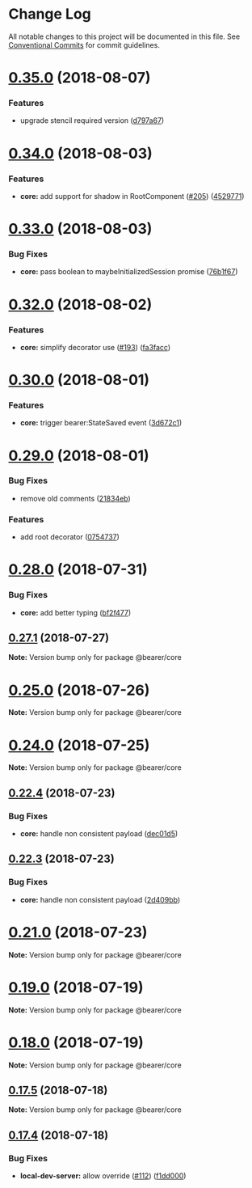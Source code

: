 # Change Log

All notable changes to this project will be documented in this file.
See [Conventional Commits](https://conventionalcommits.org) for commit guidelines.

<a name="0.35.0"></a>
# [0.35.0](https://github.com/Bearer/bearer/compare/v0.34.2...v0.35.0) (2018-08-07)


### Features

* upgrade stencil required version ([d797a67](https://github.com/Bearer/bearer/commit/d797a67))





<a name="0.34.0"></a>
# [0.34.0](https://github.com/Bearer/bearer/compare/v0.33.0...v0.34.0) (2018-08-03)


### Features

* **core:** add support for shadow in RootComponent ([#205](https://github.com/Bearer/bearer/issues/205)) ([4529771](https://github.com/Bearer/bearer/commit/4529771))





<a name="0.33.0"></a>
# [0.33.0](https://github.com/Bearer/bearer/compare/v0.32.0...v0.33.0) (2018-08-03)


### Bug Fixes

* **core:** pass boolean to maybeInitializedSession promise ([76b1f67](https://github.com/Bearer/bearer/commit/76b1f67))




<a name="0.32.0"></a>
# [0.32.0](https://github.com/Bearer/bearer/compare/v0.31.0...v0.32.0) (2018-08-02)


### Features

* **core:** simplify decorator use ([#193](https://github.com/Bearer/bearer/issues/193)) ([fa3facc](https://github.com/Bearer/bearer/commit/fa3facc))




<a name="0.30.0"></a>
# [0.30.0](https://github.com/Bearer/bearer/compare/v0.29.0...v0.30.0) (2018-08-01)


### Features

* **core:** trigger bearer:StateSaved event ([3d672c1](https://github.com/Bearer/bearer/commit/3d672c1))




<a name="0.29.0"></a>
# [0.29.0](https://github.com/Bearer/bearer/compare/v0.28.0...v0.29.0) (2018-08-01)


### Bug Fixes

* remove old comments ([21834eb](https://github.com/Bearer/bearer/commit/21834eb))


### Features

* add root decorator ([0754737](https://github.com/Bearer/bearer/commit/0754737))




<a name="0.28.0"></a>
# [0.28.0](https://github.com/Bearer/bearer/compare/v0.27.4...v0.28.0) (2018-07-31)


### Bug Fixes

* **core:** add better typing ([bf2f477](https://github.com/Bearer/bearer/commit/bf2f477))




<a name="0.27.1"></a>
## [0.27.1](https://github.com/Bearer/bearer/compare/v0.27.0...v0.27.1) (2018-07-27)




**Note:** Version bump only for package @bearer/core

<a name="0.25.0"></a>

# [0.25.0](https://github.com/Bearer/bearer/compare/v0.24.1...v0.25.0) (2018-07-26)

**Note:** Version bump only for package @bearer/core

<a name="0.24.0"></a>

# [0.24.0](https://github.com/Bearer/bearer/compare/v0.23.2...v0.24.0) (2018-07-25)

**Note:** Version bump only for package @bearer/core

<a name="0.22.4"></a>

## [0.22.4](https://github.com/Bearer/bearer/compare/v0.22.2...v0.22.4) (2018-07-23)

### Bug Fixes

- **core:** handle non consistent payload ([dec01d5](https://github.com/Bearer/bearer/commit/dec01d5))

<a name="0.22.3"></a>

## [0.22.3](https://github.com/Bearer/bearer/compare/v0.22.3-0...v0.22.3) (2018-07-23)

### Bug Fixes

- **core:** handle non consistent payload ([2d409bb](https://github.com/Bearer/bearer/commit/2d409bb))

<a name="0.21.0"></a>

# [0.21.0](https://github.com/Bearer/bearer/compare/v0.20.2...v0.21.0) (2018-07-23)

**Note:** Version bump only for package @bearer/core

<a name="0.19.0"></a>

# [0.19.0](https://github.com/Bearer/bearer/compare/v0.18.0...v0.19.0) (2018-07-19)

**Note:** Version bump only for package @bearer/core

<a name="0.18.0"></a>

# [0.18.0](https://github.com/Bearer/bearer/compare/v0.17.5...v0.18.0) (2018-07-19)

**Note:** Version bump only for package @bearer/core

<a name="0.17.5"></a>

## [0.17.5](https://github.com/Bearer/bearer/compare/v0.17.4...v0.17.5) (2018-07-18)

**Note:** Version bump only for package @bearer/core

<a name="0.17.4"></a>

## [0.17.4](https://github.com/Bearer/bearer/compare/v0.17.3...v0.17.4) (2018-07-18)

### Bug Fixes

- **local-dev-server:** allow override ([#112](https://github.com/Bearer/bearer/issues/112)) ([f1dd000](https://github.com/Bearer/bearer/commit/f1dd000))
